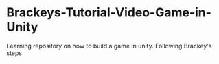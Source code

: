 # Brackeys-Tutorial-Video-Game-in-Unity
Learning repository on how to build a game in unity. Following Brackey's steps
